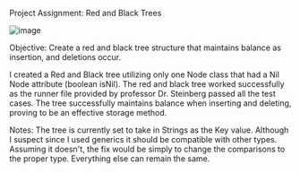 Project Assignment: Red and Black Trees

![image](https://user-images.githubusercontent.com/77816986/177456938-d027ed78-bf41-4322-8a12-3f10a3758f36.png)


Objective: Create a red and black tree structure that maintains balance as insertion, and deletions occur.

I created a Red and Black tree utilizing only one Node class that had a Nil Node attribute (boolean isNil). The red and black tree worked successfully as the runner file provided by professor Dr. Steinberg passed all the test cases. The tree successfully maintains balance when inserting and deleting, proving to be an effective storage method.

Notes: The tree is currently set to take in Strings as the Key value. Although I suspect since I used generics it should be compatible with other types. Assuming it doesn't, the fix would be simply to change the comparisons to the proper type. Everything else can remain the same.
